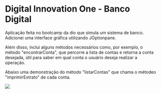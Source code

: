 # Digital Innovation One - Banco Digital
Aplicação feita no bootcamp da dio que simula um sistema de banco. Adicionei uma interface gráfica utilizando JOptionpane.

Além disso, inclui alguns métodos necessários como, por exemplo, o método "encontrarConta", que percorre a lista de contas e retorna a conta desejada, útil para saber em qual conta o usuário deseja realizar a operação.

Abaixo uma demonstração do método "listarContas" que chama o métodeo "imprimirExtrato" de cada conta.

![](https://im5.ezgif.com/tmp/ezgif-5-4fb8b4aab7.gif)

